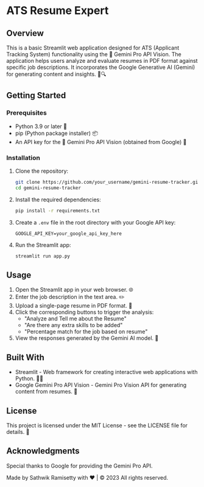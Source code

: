 # ATS Resume Expert

## Overview

This is a basic Streamlit web application designed for ATS (Applicant Tracking System) functionality using the 🚀 Gemini Pro API Vision. The application helps users analyze and evaluate resumes in PDF format against specific job descriptions. It incorporates the Google Generative AI (Gemini) for generating content and insights. 📄🔍

## Getting Started

### Prerequisites

- Python 3.9 or later 🐍
- pip (Python package installer) 📦
- An API key for the 🚀 Gemini Pro API Vision (obtained from Google) 🔑

### Installation

1. Clone the repository:

    ```bash
    git clone https://github.com/your_username/gemini-resume-tracker.git
    cd gemini-resume-tracker
    ```

2. Install the required dependencies:

    ```bash
    pip install -r requirements.txt
    ```

3. Create a `.env` file in the root directory with your Google API key:

    ```plaintext
    GOOGLE_API_KEY=your_google_api_key_here
    ```

4. Run the Streamlit app:

    ```bash
    streamlit run app.py
    ```

## Usage

1. Open the Streamlit app in your web browser. 🌐
2. Enter the job description in the text area. ✏️
3. Upload a single-page resume in PDF format. 📄
4. Click the corresponding buttons to trigger the analysis:
   - "Analyze and Tell me about the Resume"
   - "Are there any extra skills to be added"
   - "Percentage match for the job based on resume"
5. View the responses generated by the Gemini AI model. 🚀

## Built With

- Streamlit - Web framework for creating interactive web applications with Python. 🐍🔧
- Google Gemini Pro API Vision - Gemini Pro Vision API for generating content from resumes. 🌌

## License

This project is licensed under the MIT License - see the LICENSE file for details. 📜

## Acknowledgments

Special thanks to Google for providing the Gemini Pro API.

Made by Sathwik Ramisetty with ❤️ | © 2023 All rights reserved.
